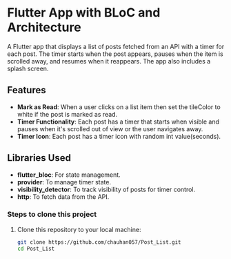 # Flutter App with BLoC and Architecture

A Flutter app that displays a list of posts fetched from an API with a timer for each post. The timer starts when the post appears, pauses when the item is scrolled away, and resumes when it reappears. The app also includes a splash screen.

## Features 

- **Mark as Read**: When a user clicks on a list item then set the tileColor to white if the post is marked as read.
- **Timer Functionality**: Each post has a timer that starts when visible and pauses when it's scrolled out of view or the user navigates away.
- **Timer Icon**: Each post has a timer icon with random int value(seconds).
## Libraries Used

- **flutter_bloc**: For state management.
- **provider**: To manage timer state.
- **visibility_detector**: To track visibility of posts for timer control.
- **http**: To fetch data from the API.

### Steps to clone this project

1. Clone this repository to your local machine:
   ```bash
   git clone https://github.com/chauhan057/Post_List.git
   cd Post_List
